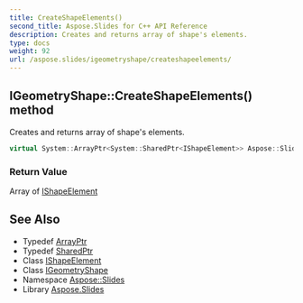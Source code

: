 ```yaml
---
title: CreateShapeElements()
second_title: Aspose.Slides for C++ API Reference
description: Creates and returns array of shape's elements.
type: docs
weight: 92
url: /aspose.slides/igeometryshape/createshapeelements/
---
```

## IGeometryShape::CreateShapeElements() method


Creates and returns array of shape's elements.

```cpp
virtual System::ArrayPtr<System::SharedPtr<IShapeElement>> Aspose::Slides::IGeometryShape::CreateShapeElements()=0
```


### Return Value

Array of [IShapeElement](../../ishapeelement/)

## See Also

* Typedef [ArrayPtr](../../../system/arrayptr/)
* Typedef [SharedPtr](../../../system/sharedptr/)
* Class [IShapeElement](../../ishapeelement/)
* Class [IGeometryShape](../)
* Namespace [Aspose::Slides](../../)
* Library [Aspose.Slides](../../../)